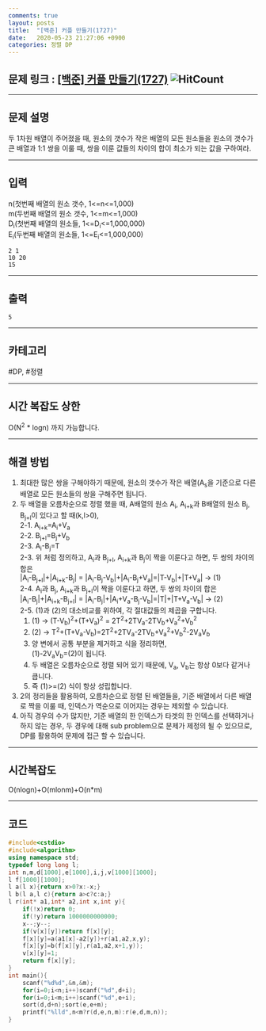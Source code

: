 ```yaml
---
comments: true
layout: posts
title:  "[백준] 커플 만들기(1727)"
date:   2020-05-23 21:27:06 +0900
categories: 정렬 DP
---
```

## 문제 링크 : [[백준] 커플 만들기(1727)](https://www.acmicpc.net/problem/1727) ![HitCount](http://hits.dwyl.com/lastknight00.github.io/1727.svg)  

---

## 문제 설명
두 1차원 배열이 주어졌을 때, 원소의 갯수가 작은 배열의 모든 원소들을 원소의 갯수가 큰 배열과 1:1 쌍을 이룰 때, 쌍을 이룬 값들의 차이의 합이 최소가 되는 값을 구하여라.

---

## 입력
n(첫번째 배열의 원소 갯수, 1<=n<=1,000)  
m(두번째 배열의 원소 갯수, 1<=m<=1,000)  
D<sub>i</sub>(첫번째 배열의 원소들, 1<=D<sub>i</sub><=1,000,000)  
E<sub>i</sub>(두번째 배열의 원소들, 1<=E<sub>i</sub><=1,000,000)  
```
2 1
10 20
15
```
---
## 출력
```
5
```

---

## 카테고리  
#DP, #정렬

---

## 시간 복잡도 상한
O(N<sup>2</sup> * logn) 까지 가능합니다.

---
## 해결 방법
1. 최대한 많은 쌍을 구해야하기 때문에, 원소의 갯수가 작은 배열(A<sub>s</sub>을 기준으로 다른 배열로 모든 원소들의 쌍을 구해주면 됩니다.  
2. 두 배열을 오름차순으로 정렬 했을 때, A배열의 원소 A<sub>i</sub>, A<sub>i+k</sub>과 B배열의 원소 B<sub>j</sub>, B<sub>j+l</sub>이 있다고 할 때(k,l>0),  
2-1. A<sub>i+k</sub>=A<sub>i</sub>+V<sub>a</sub>  
2-2. B<sub>j+l</sub>=B<sub>j</sub>+V<sub>b</sub>  
2-3. A<sub>i</sub>-B<sub>j</sub>=T  
2-3. 위 처럼 정의하고, A<sub>i</sub>과 B<sub>j+l</sub>, A<sub>i+k</sub>과 B<sub>j</sub>이 짝을 이룬다고 하면, 두 쌍의 차이의 합은  
 |A<sub>i</sub>-B<sub>j+l</sub>|+|A<sub>i+k</sub>-B<sub>j</sub>| = |A<sub>i</sub>-B<sub>j</sub>-V<sub>b</sub>|+|A<sub>i</sub>-B<sub>j</sub>+V<sub>a</sub>|=|T-V<sub>b</sub>|+|T+V<sub>a</sub>| -> (1)  
 2-4. A<sub>i</sub>과 B<sub>j</sub>, A<sub>i+k</sub>과 B<sub>j+l</sub>이 짝을 이룬다고 하면, 두 쌍의 차이의 합은  
 |A<sub>i</sub>-B<sub>j</sub>|+|A<sub>i+k</sub>-B<sub>j+l</sub>| = |A<sub>i</sub>-B<sub>j</sub>|+|A<sub>i</sub>+V<sub>a</sub>-B<sub>j</sub>-V<sub>b</sub>|=|T|+|T+V<sub>a</sub>-V<sub>b</sub>| -> (2)  
 2-5. (1)과 (2)의 대소비교를 위하여, 각 절대값들의 제곱을 구합니다.
	1) (1) -> (T-V<sub>b</sub>)<sup>2</sup>+(T+V<sub>a</sub>)<sup>2</sup> = 2T<sup>2</sup>+2TV<sub>a</sub>-2TV<sub>b</sub>+V<sub>a</sub><sup>2</sup>+V<sub>b</sub><sup>2</sup>
	2) (2) -> T<sup>2</sup>+(T+V<sub>a</sub>-V<sub>b</sub>)=2T<sup>2</sup>+2TV<sub>a</sub>-2TV<sub>b</sub>+V<sub>a</sub><sup>2</sup>+V<sub>b</sub><sup>2</sup>-2V<sub>a</sub>V<sub>b</sub>
	3) 양 변에서 공통 부분을 제거하고 식을 정리하면,   
	(1)-2V<sub>a</sub>V<sub>b</sub>=(2)이 됩니다.  
	4. 두 배열은 오름차순으로 정렬 되어 있기 때문에, V<sub>a</sub>, V<sub>b</sub>는 항상 0보다 같거나 큽니다.  
	5. 즉 (1)>=(2) 식이 항상 성립합니다.  
3. 2의 정리들을 활용하여, 오름차순으로 정렬 된 배열들을, 기준 배열에서 다른 배열로 짝을 이룰 때, 인덱스가 역순으로 이어지는 경우는 제외할 수 있습니다.  
4. 아직 경우의 수가 많지만, 기준 배열의 한 인덱스가 타겟의 한 인덱스를 선택하거나 하지 않는 경우, 두 경우에 대해 sub problem으로 문제가 제정의 될 수 있으므로, DP를 활용하여 문제에 접근 할 수 있습니다.  

---

## 시간복잡도  
O(nlogn)+O(mlonm)+O(n*m)

---  

## 코드

```cpp
#include<cstdio>
#include<algorithm>
using namespace std;
typedef long long l;
int n,m,d[1000],e[1000],i,j,v[1000][1000];
l f[1000][1000];
l a(l x){return x>0?x:-x;}
l b(l a,l c){return a>c?c:a;}
l r(int* a1,int* a2,int x,int y){
    if(!x)return 0;
    if(!y)return 1000000000000;
    x--;y--;
    if(v[x][y])return f[x][y];
    f[x][y]=a(a1[x]-a2[y])+r(a1,a2,x,y);
    f[x][y]=b(f[x][y],r(a1,a2,x+1,y));
    v[x][y]=1;
    return f[x][y];
}
int main(){
    scanf("%d%d",&n,&m);
    for(i=0;i<n;i++)scanf("%d",d+i);
    for(i=0;i<m;i++)scanf("%d",e+i);
    sort(d,d+n);sort(e,e+m);
    printf("%lld",n<m?r(d,e,n,m):r(e,d,m,n));
}
```

